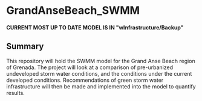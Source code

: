 # GrandAnseBeach_SWMM
#### CURRENT MOST UP TO DATE MODEL IS IN "wInfrastructure/Backup"

## Summary

This repository will hold the SWMM model for the Grand Anse Beach region of Grenada. The project will look at a comparison of pre-urbanized undeveloped storm water conditions, and the conditions under the current developed conditions. Recommendations of green storm water infrastructure will then be made and implemented into the model to quantify results.
